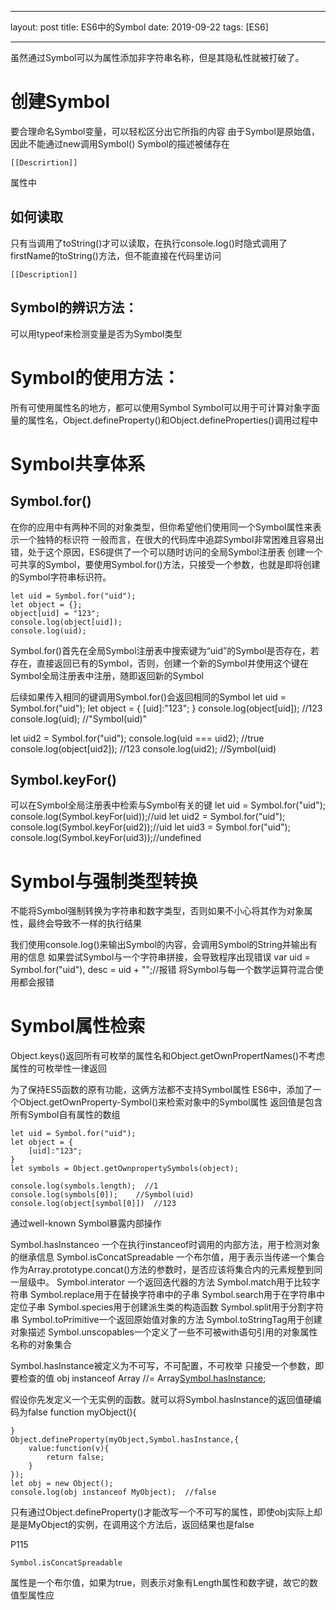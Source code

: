 --- 
layout: post
title: ES6中的Symbol
date: 2019-09-22
tags: [ES6]

----

虽然通过Symbol可以为属性添加非字符串名称，但是其隐私性就被打破了。
# 创建Symbol

要合理命名Symbol变量，可以轻松区分出它所指的内容
由于Symbol是原始值，因此不能通过new调用Symbol()
Symbol的描述被储存在

    [[Descrirtion]]

属性中

## 如何读取

只有当调用了toString()才可以读取，在执行console.log()时隐式调用了firstName的toString()方法，但不能直接在代码里访问

    [[Description]]

## Symbol的辨识方法：

可以用typeof来检测变量是否为Symbol类型

# Symbol的使用方法：

所有可使用属性名的地方，都可以使用Symbol
Symbol可以用于可计算对象字面量的属性名，Object.defineProperty()和Object.defineProperties()调用过程中


# Symbol共享体系

## Symbol.for()
在你的应用中有两种不同的对象类型，但你希望他们使用同一个Symbol属性来表示一个独特的标识符
一般而言，在很大的代码库中追踪Symbol非常困难且容易出错，处于这个原因，ES6提供了一个可以随时访问的全局Symbol注册表
创建一个可共享的Symbol，要使用Symbol.for()方法，只接受一个参数，也就是即将创建的Symbol字符串标识符。

    let uid = Symbol.for("uid");
    let object = {};
    object[uid] = "123";
    console.log(object[uid]);
    console.log(uid);

Symbol.for()首先在全局Symbol注册表中搜索键为“uid”的Symbol是否存在，若存在，直接返回已有的Symbol，否则，创建一个新的Symbol并使用这个键在Symbol全局注册表中注册，随即返回新的Symbol

后续如果传入相同的键调用Symbol.for()会返回相同的Symbol
let uid = Symbol.for("uid");
let object = {
    [uid]:"123";
}
console.log(object[uid]); //123
console.log(uid);  //"Symbol(uid)"

let uid2 = Symbol.for("uid");
console.log(uid === uid2); //true
console.log(object[uid2]);  //123
console.log(uid2);  //Symbol(uid)

## Symbol.keyFor()

可以在Symbol全局注册表中检索与Symbol有关的键
let uid = Symbol.for("uid");
console.log(Symbol.keyFor(uid));//uid
let uid2 = Symbol.for("uid");
console.log(Symbol.keyFor(uid2));//uid
let uid3 = Symbol.for("uid");
console.log(Symbol.keyFor(uid3));//undefined


# Symbol与强制类型转换

不能将Symbol强制转换为字符串和数字类型，否则如果不小心将其作为对象属性，最终会导致不一样的执行结果

我们使用console.log()来输出Symbol的内容，会调用Symbol的String并输出有用的信息
如果尝试Symbol与一个字符串拼接，会导致程序出现错误
var uid = Symbol.for("uid"),
    desc = uid + "";//报错
将Symbol与每一个数学运算符混合使用都会报错

# Symbol属性检索

Object.keys()返回所有可枚举的属性名和Object.getOwnPropertNames()不考虑属性的可枚举性一律返回

为了保持ES5函数的原有功能，这俩方法都不支持Symbol属性
ES6中，添加了一个Object.getOwnProperty-Symbol()来检索对象中的Symbol属性
返回值是包含所有Symbol自有属性的数组

    let uid = Symbol.for("uid");
    let object = {
        [uid]:"123";
    }
    let symbols = Object.getOwnpropertySymbols(object);

    console.log(symbols.length);  //1
    console.log(symbols[0]);    //Symbol(uid)
    console.log(object[symbol[0]])  //123

通过well-known Symbol暴露内部操作

Symbol.hasInstanceo 一个在执行instanceof时调用的内部方法，用于检测对象的继承信息
Symbol.isConcatSpreadable 一个布尔值，用于表示当传递一个集合作为Array.prototype.concat()方法的参数时，是否应该将集合内的元素规整到同一层级中。
Symbol.interator 一个返回迭代器的方法
Symbol.match用于比较字符串
Symbol.replace用于在替换字符串中的子串
Symbol.search用于在字符串中定位子串
Symbol.species用于创建派生类的构造函数
Symbol.split用于分割字符串
Symbol.toPrimitive一个返回原始值对象的方法
Symbol.toStringTag用于创建对象描述
Symbol.unscopables一个定义了一些不可被with语句引用的对象属性名称的对象集合

Symbol.hasInstance被定义为不可写，不可配置，不可枚举
只接受一个参数，即要检查的值
obj instanceof Array  //=  Array[Symbol.hasInstance](obj);


假设你先发定义一个无实例的函数。就可以将Symbol.hasInstance的返回值硬编码为false
    function myObject(){

    }
    Object.defineProperty(myObject,Symbol.hasInstance,{
        value:function(v){
            return false;
        }
    });
    let obj = new Object();
    console.log(obj instanceof MyObject);  //false

只有通过Object.defineProperty()才能改写一个不可写的属性，即使obj实际上却是是MyObject的实例，在调用这个方法后，返回结果也是false

P115

    Symbol.isConcatSpreadable

属性是一个布尔值，如果为true，则表示对象有Length属性和数字键，故它的数值型属性应

